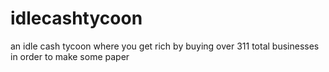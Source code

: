 # idlecashtycoon
an idle cash tycoon where you get rich by buying over 311 total businesses in order to make some paper
